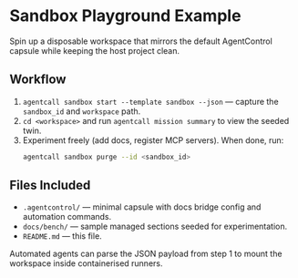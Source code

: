 # Sandbox Playground Example

Spin up a disposable workspace that mirrors the default AgentControl capsule while keeping the host project clean.

## Workflow
1. `agentcall sandbox start --template sandbox --json` — capture the `sandbox_id` and `workspace` path.
2. `cd <workspace>` and run `agentcall mission summary` to view the seeded twin.
3. Experiment freely (add docs, register MCP servers). When done, run:
   ```bash
   agentcall sandbox purge --id <sandbox_id>
   ```

## Files Included
- `.agentcontrol/` — minimal capsule with docs bridge config and automation commands.
- `docs/bench/` — sample managed sections seeded for experimentation.
- `README.md` — this file.

Automated agents can parse the JSON payload from step 1 to mount the workspace inside containerised runners.
